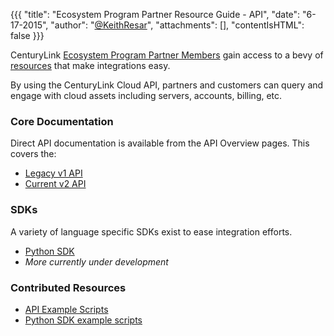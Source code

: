 {{{
  "title": "Ecosystem Program Partner Resource Guide - API",
  "date": "6-17-2015",
  "author": "<a href='https://twitter.com/KeithResar'>@KeithResar</a>",
  "attachments": [],
  "contentIsHTML": false
}}}


CenturyLink [Ecosystem Program Partner Members](centurylink-cloud-ecosystem-program-guide.md) gain access to a bevy of [resources](ecosystem-program-resources.md) that make integrations easy.

By using the CenturyLink Cloud API, partners and customers can query and engage with cloud assets including servers, accounts, billing, etc.

### Core Documentation

Direct API documentation is available from the API Overview pages.  This covers the:

* [Legacy v1 API](http://www.ctl.io/api-docs/v1)
* [Current v2 API](http://www.ctl.io/api-docs/v2)

### SDKs

A variety of language specific SDKs exist to ease integration efforts.

* [Python SDK](https://github.com/CenturyLinkCloud/clc-python-sdk)
* *More currently under development*

### Contributed Resources

* [API Example Scripts](https://github.com/CenturyLinkCloud/Ecosystem/tree/master/API)
* [Python SDK example scripts](https://github.com/CenturyLinkCloud/clc-python-sdk/tree/master/examples)
